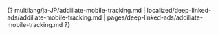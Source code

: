 {? multilang/ja-JP/addiliate-mobile-tracking.md | localized/deep-linked-ads/addiliate-mobile-tracking.md | pages/deep-linked-ads/addiliate-mobile-tracking.md ?}
